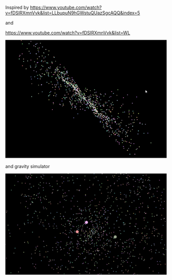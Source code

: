 Inspired by
https://www.youtube.com/watch?v=fDSIRXmnVvk&list=LLbupuN9hGWstuQUazSgcAQQ&index=5

and

https://www.youtube.com/watch?v=fDSIRXmnVvk&list=WL

![screenshot](screenshot.png)

and gravity simulator

![gravity](gravity.png)
